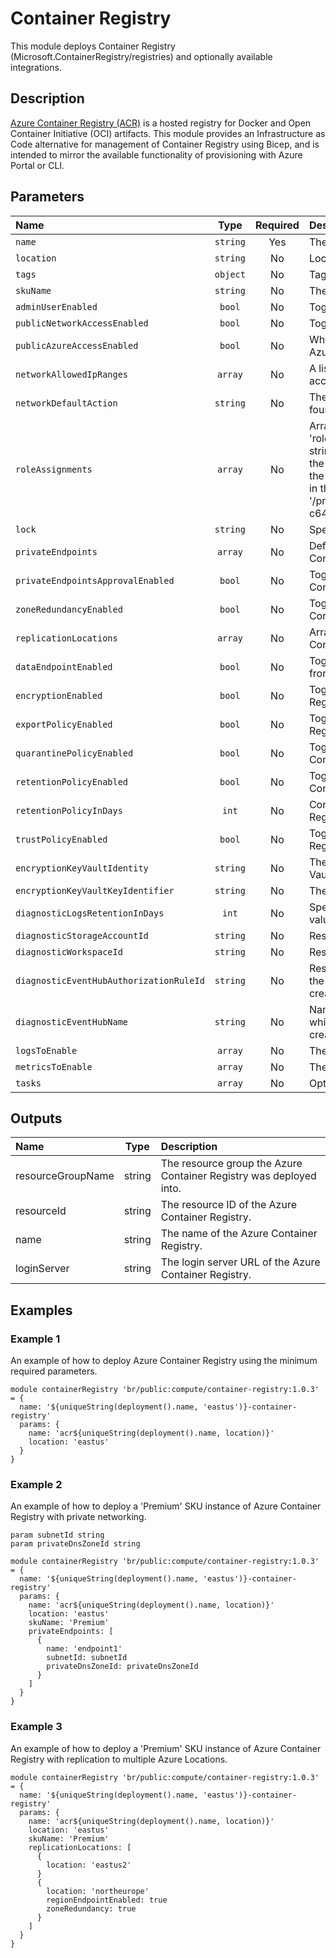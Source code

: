 # Container Registry

This module deploys Container Registry (Microsoft.ContainerRegistry/registries) and optionally available integrations.

## Description

[Azure Container Registry (ACR)](http://aka.ms/acr) is a hosted registry for Docker and Open Container Initiative (OCI) artifacts. This module provides an Infrastructure as Code alternative for management of Container Registry using Bicep, and is intended to mirror the available functionality of provisioning with Azure Portal or CLI.

## Parameters

| Name                                    |   Type   | Required | Description                                                                                                                                                                                                                                                                                                                                                                                                                     |
| :-------------------------------------- | :------: | :------: | :------------------------------------------------------------------------------------------------------------------------------------------------------------------------------------------------------------------------------------------------------------------------------------------------------------------------------------------------------------------------------------------------------------------------------ |
| `name`                                  | `string` |   Yes    | The name of the Azure Container Registry.                                                                                                                                                                                                                                                                                                                                                                                       |
| `location`                              | `string` |    No    | Location for all resources.                                                                                                                                                                                                                                                                                                                                                                                                     |
| `tags`                                  | `object` |    No    | Tags for all resource(s).                                                                                                                                                                                                                                                                                                                                                                                                       |
| `skuName`                               | `string` |    No    | The SKU of the Azure Container Registry.                                                                                                                                                                                                                                                                                                                                                                                        |
| `adminUserEnabled`                      |  `bool`  |    No    | Toggle the Azure Container Registry admin user.                                                                                                                                                                                                                                                                                                                                                                                 |
| `publicNetworkAccessEnabled`            |  `bool`  |    No    | Toggle public network access to Azure Container Registry.                                                                                                                                                                                                                                                                                                                                                                       |
| `publicAzureAccessEnabled`              |  `bool`  |    No    | When public network access is disabled, toggle this to allow Azure services to bypass the public network access rule.                                                                                                                                                                                                                                                                                                           |
| `networkAllowedIpRanges`                | `array`  |    No    | A list of IP or IP ranges in CIDR format, that should be allowed access to Azure Container Registry.                                                                                                                                                                                                                                                                                                                            |
| `networkDefaultAction`                  | `string` |    No    | The default action to take when no network rule match is found for accessing Azure Container Registry.                                                                                                                                                                                                                                                                                                                          |
| `roleAssignments`                       | `array`  |    No    | Array of role assignment objects that contain the 'roleDefinitionIdOrName'(string) and 'principalIds'(array of strings) to define RBAC role assignments on this resource. In the roleDefinitionIdOrName attribute, you can provide either the display name of the role definition, or its fully qualified ID in the following format: '/providers/Microsoft.Authorization/roleDefinitions/c2f4ef07-c644-48eb-af81-4b1b4947fb11' |
| `lock`                                  | `string` |    No    | Specify the type of lock.                                                                                                                                                                                                                                                                                                                                                                                                       |
| `privateEndpoints`                      | `array`  |    No    | Define Private Endpoints that should be created for Azure Container Registry.                                                                                                                                                                                                                                                                                                                                                   |
| `privateEndpointsApprovalEnabled`       |  `bool`  |    No    | Toggle if Private Endpoints manual approval for Azure Container Registry should be enabled.                                                                                                                                                                                                                                                                                                                                     |
| `zoneRedundancyEnabled`                 |  `bool`  |    No    | Toggle if Zone Redundancy should be enabled on Azure Container Registry.                                                                                                                                                                                                                                                                                                                                                        |
| `replicationLocations`                  | `array`  |    No    | Array of Azure Location configurations that this Azure Container Registry should replicate too.                                                                                                                                                                                                                                                                                                                                 |
| `dataEndpointEnabled`                   |  `bool`  |    No    | Toggle if a single data endpoint per region for serving data from Azure Container Registry should be enabled.                                                                                                                                                                                                                                                                                                                   |
| `encryptionEnabled`                     |  `bool`  |    No    | Toggle if encryption should be enabled on Azure Container Registry.                                                                                                                                                                                                                                                                                                                                                             |
| `exportPolicyEnabled`                   |  `bool`  |    No    | Toggle if export policy should be enabled on Azure Container Registry.                                                                                                                                                                                                                                                                                                                                                          |
| `quarantinePolicyEnabled`               |  `bool`  |    No    | Toggle if quarantine policy should be enabled on Azure Container Registry.                                                                                                                                                                                                                                                                                                                                                      |
| `retentionPolicyEnabled`                |  `bool`  |    No    | Toggle if retention policy should be enabled on Azure Container Registry.                                                                                                                                                                                                                                                                                                                                                       |
| `retentionPolicyInDays`                 |  `int`   |    No    | Configure the retention policy in days for Azure Container Registry. Only effective is 'retentionPolicyEnabled' is 'true'.                                                                                                                                                                                                                                                                                                      |
| `trustPolicyEnabled`                    |  `bool`  |    No    | Toggle if trust policy should be enabled on Azure Container Registry.                                                                                                                                                                                                                                                                                                                                                           |
| `encryptionKeyVaultIdentity`            | `string` |    No    | The client ID of the identity which will be used to access Key Vault.                                                                                                                                                                                                                                                                                                                                                           |
| `encryptionKeyVaultKeyIdentifier`       | `string` |    No    | The Key Vault URI to access the encryption key.                                                                                                                                                                                                                                                                                                                                                                                 |
| `diagnosticLogsRetentionInDays`         |  `int`   |    No    | Specifies the number of days that logs will be kept for; a value of 0 will retain data indefinitely.                                                                                                                                                                                                                                                                                                                            |
| `diagnosticStorageAccountId`            | `string` |    No    | Resource ID of the diagnostic storage account.                                                                                                                                                                                                                                                                                                                                                                                  |
| `diagnosticWorkspaceId`                 | `string` |    No    | Resource ID of the diagnostic log analytics workspace.                                                                                                                                                                                                                                                                                                                                                                          |
| `diagnosticEventHubAuthorizationRuleId` | `string` |    No    | Resource ID of the diagnostic event hub authorization rule for the Event Hubs namespace in which the event hub should be created or streamed to.                                                                                                                                                                                                                                                                                |
| `diagnosticEventHubName`                | `string` |    No    | Name of the diagnostic event hub within the namespace to which logs are streamed. Without this, an event hub is created for each log category.                                                                                                                                                                                                                                                                                  |
| `logsToEnable`                          | `array`  |    No    | The name of logs that will be streamed.                                                                                                                                                                                                                                                                                                                                                                                         |
| `metricsToEnable`                       | `array`  |    No    | The name of metrics that will be streamed.                                                                                                                                                                                                                                                                                                                                                                                      |
| `tasks`                                 | `array`  |    No    | Optional.The list of ACR tasks to create.                                                                                                                                                                                                                                                                                                                                                                                       |

## Outputs

| Name              |  Type  | Description                                                        |
| :---------------- | :----: | :----------------------------------------------------------------- |
| resourceGroupName | string | The resource group the Azure Container Registry was deployed into. |
| resourceId        | string | The resource ID of the Azure Container Registry.                   |
| name              | string | The name of the Azure Container Registry.                          |
| loginServer       | string | The login server URL of the Azure Container Registry.              |

## Examples

### Example 1

An example of how to deploy Azure Container Registry using the minimum required parameters.

```bicep
module containerRegistry 'br/public:compute/container-registry:1.0.3' = {
  name: '${uniqueString(deployment().name, 'eastus')}-container-registry'
  params: {
    name: 'acr${uniqueString(deployment().name, location)}'
    location: 'eastus'
  }
}
```

### Example 2

An example of how to deploy a 'Premium' SKU instance of Azure Container Registry with private networking.

```bicep
param subnetId string
param privateDnsZoneId string

module containerRegistry 'br/public:compute/container-registry:1.0.3' = {
  name: '${uniqueString(deployment().name, 'eastus')}-container-registry'
  params: {
    name: 'acr${uniqueString(deployment().name, location)}'
    location: 'eastus'
    skuName: 'Premium'
    privateEndpoints: [
      {
        name: 'endpoint1'
        subnetId: subnetId
        privateDnsZoneId: privateDnsZoneId
      }
    ]
  }
}
```

### Example 3

An example of how to deploy a 'Premium' SKU instance of Azure Container Registry with replication to multiple Azure Locations.

```bicep
module containerRegistry 'br/public:compute/container-registry:1.0.3' = {
  name: '${uniqueString(deployment().name, 'eastus')}-container-registry'
  params: {
    name: 'acr${uniqueString(deployment().name, location)}'
    location: 'eastus'
    skuName: 'Premium'
    replicationLocations: [
      {
        location: 'eastus2'
      }
      {
        location: 'northeurope'
        regionEndpointEnabled: true
        zoneRedundancy: true
      }
    ]
  }
}
```